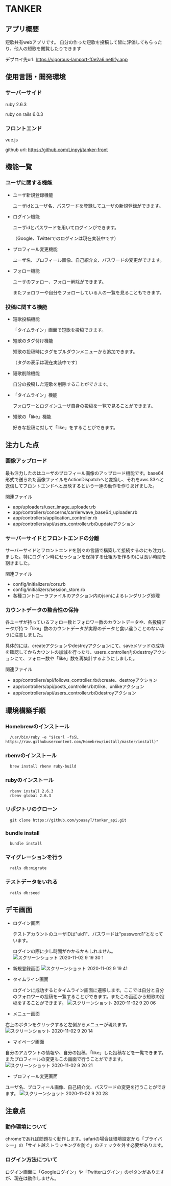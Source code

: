 # TANKER

## アプリ概要
短歌共有webアプリです。
自分の作った短歌を投稿して皆に評価してもらったり、他人の短歌を閲覧したりできます

デプロイ先url: https://vigorous-lamport-f0e2a6.netlify.app
## 使用言語・開発環境
### サーバーサイド
ruby 2.6.3 

ruby on rails 6.0.3

### フロントエンド
vue.js  

github url: https://github.com/Linpyj/tanker-front

## 機能一覧
### ユーザに関する機能
- ユーザ新規登録機能

  ユーザidとユーザ名、パスワードを登録してユーザの新規登録ができます。
- ログイン機能

  ユーザidとパスワードを用いてログインができます。
  
  （Google、Twitterでのログインは現在実装中です）
- プロフィール変更機能

  ユーザ名、プロフィール画像、自己紹介文、パスワードの変更ができます。
 
- フォロー機能

  ユーザのフォロー、フォロー解除ができます。
  
  またフォロワーや自分をフォローしている人の一覧を見ることもできます。

### 投稿に関する機能
- 短歌投稿機能

  「タイムライン」画面で短歌を投稿できます。
- 短歌のタグ付け機能

  短歌の投稿時にタグをプルダウンメニューから追加できます。
  
  （タグの表示は現在実装中です）
- 短歌削除機能

  自分の投稿した短歌を削除することができます。
- 「タイムライン」機能

  フォロワーとログインユーザ自身の投稿を一覧で見ることができます。
- 短歌の「like」機能

  好きな投稿に対して「like」をすることができます。

## 注力した点
### 画像アップロード
最も注力したのはユーザのプロフィール画像のアップロード機能です。base64形式で送られた画像ファイルをActionDispatchへと変換し、それをaws S3へと送信してフロントエンドへと反映するという一連の動作を作りあげました。

関連ファイル
- app/uploaders/user_image_uploader.rb
- app/controllers/concerns/carrierwave_base64_uploader.rb
- app/controllers/application_controller.rb
- app/controllers/api/users_controller.rbのupdateアクション
### サーバーサイドとフロントエンドの分離
サーバーサイドとフロントエンドを別々の言語で構築して接続するのにも注力しました。特にログイン時にセッションを保持する仕組みを作るのには長い時間を割きました。

関連ファイル
- config/initializers/cors.rb
- config/initializers/session_store.rb
- 各種コントローラファイルのアクション内のjsonによるレンダリング処理
### カウントデータの整合性の保持
各ユーザが持っているフォロー数とフォロワー数のカウントデータや、各投稿データが持つ「like」数のカウントデータが実際のデータと食い違うことのないように注意しました。

具体的には、createアクションやdestroyアクションにて、saveメソッドの成功を確認してからカウントの加減を行ったり、users_controller内のdestroyアクションにて、フォロー数や「like」数を再集計するようにしました。

関連ファイル
- app/controllers/api/follows_controller.rbのcreate、destroyアクション
- app/controllers/api/posts_controller.rbのlike、unlikeアクション
- app/controllers/api/users_controller.rbのdestroyアクション
## 環境構築手順
### Homebrewのインストール
      /usr/bin/ruby -e "$(curl -fsSL https://raw.githubusercontent.com/Homebrew/install/master/install)"
### rbenvのインストール
      brew install rbenv ruby-build
### rubyのインストール
      rbenv install 2.6.3
      rbenv global 2.6.3
### リポジトリのクローン
      git clone https://github.com/yousayT/tanker_api.git
### bundle install
      bundle install
### マイグレーションを行う
      rails db:migrate
### テストデータをいれる
      rails db:seed
## デモ画面
- ログイン画面

  テストアカウントのユーザIDは"uid1"、パスワードは"password1"となっています。
  
  ログインの際に少し時間がかかるかもしれません。
![スクリーンショット 2020-11-02 9 19 30 1](https://user-images.githubusercontent.com/68543627/97819585-dd901900-1cec-11eb-9080-73e439b62f56.png)

- 新規登録画面
![スクリーンショット 2020-11-02 9 19 41](https://user-images.githubusercontent.com/68543627/97819586-dec14600-1cec-11eb-8589-6b127ea08015.png)
- タイムライン画面

  ログインに成功するとタイムライン画面に遷移します。ここでは自分と自分のフォロワーの投稿を一覧することができます。またこの画面から短歌の投稿をすることができます。
![スクリーンショット 2020-11-02 9 20 06](https://user-images.githubusercontent.com/68543627/97819587-df59dc80-1cec-11eb-985c-87a7e85f35df.png)
- メニュー画面

右上のボタンをクリックすると左側からメニューが現れます。
![スクリーンショット 2020-11-02 9 20 14](https://user-images.githubusercontent.com/68543627/97819588-dff27300-1cec-11eb-958f-b2ace426cf18.png)
- マイページ画面

自分のアカウントの情報や、自分の投稿、「like」した投稿などを一覧できます。またプロフィールの変更もこの画面で行うことができます。
![スクリーンショット 2020-11-02 9 20 21](https://user-images.githubusercontent.com/68543627/97819589-e08b0980-1cec-11eb-8b55-0e191590e277.png)
- プロフィール変更画面

ユーザ名、プロフィール画像、自己紹介文、パスワードの変更を行うことができます。
![スクリーンショット 2020-11-02 9 20 28](https://user-images.githubusercontent.com/68543627/97819699-a2dab080-1ced-11eb-969b-a374649f50fd.png)

## 注意点
### 動作環境について
chromeであれば問題なく動作します。safariの場合は環境設定から「プライバシー」の「サイト越えトラッキングを防ぐ」のチェックを外す必要があります。
### ログイン方法について
ログイン画面に「Googleログイン」や「Twitterログイン」のボタンがありますが、現在は動作しません。


